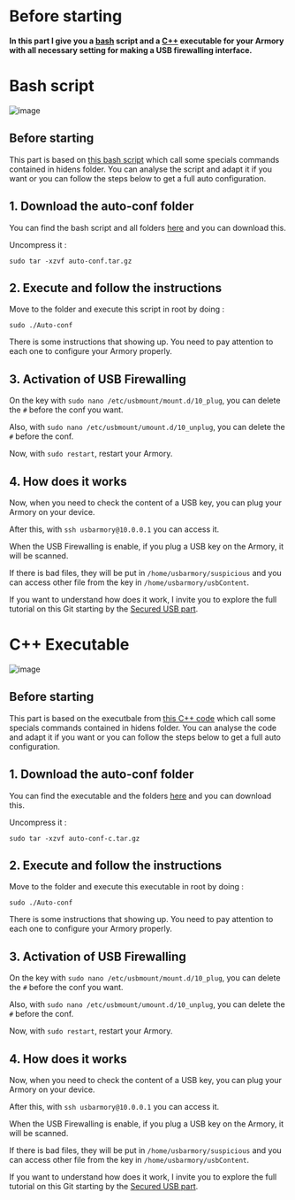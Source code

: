 # Before starting
**In this part I give you a [bash](https://github.com/P4ti3nn3/USB-Armory-Setup/tree/main/Full-Auto-Conf#bash-script) script and a [C++](https://github.com/P4ti3nn3/USB-Armory-Setup/tree/main/Full-Auto-Conf#c-executable) executable for your Armory with all necessary setting for making a USB firewalling interface.**

# Bash script

![image](https://github.com/P4ti3nn3/USB-Armory-Setup/assets/115619908/341067da-87d6-447b-b63b-71363b460464)

## Before starting
This part is based on [this bash script](https://github.com/P4ti3nn3/USB-Armory-Setup/blob/main/Full-Auto-Conf/Auto-Conf) which call some specials commands contained in hidens folder. You can analyse the script and adapt it if you want or you can follow the steps below to get a full auto configuration. 

## 1. Download the auto-conf folder
You can find the bash script and all folders [here](https://github.com/P4ti3nn3/USB-Armory-Setup/releases/tag/Conf-Bash) and you can download this.

Uncompress it :

    sudo tar -xzvf auto-conf.tar.gz

## 2. Execute and follow the instructions
Move to the folder and execute this script in root by doing :

    sudo ./Auto-conf

There is some instructions that showing up. You need to pay attention to each one to configure your Armory properly.

## 3. Activation of USB Firewalling
On the key with `sudo nano /etc/usbmount/mount.d/10_plug`, you can delete the `#` before the conf you want.

Also, with `sudo nano /etc/usbmount/umount.d/10_unplug`, you can delete the `#` before the conf.

Now, with `sudo restart`, restart your Armory.

## 4. How does it works
Now, when you need to check the content of a USB key, you can plug your Armory on your device.

After this, with `ssh usbarmory@10.0.0.1` you can access it.

When the USB Firewalling is enable, if you plug a USB key on the Armory, it will be scanned.

If there is bad files, they will be put in `/home/usbarmory/suspicious` and you can access other file from the key in `/home/usbarmory/usbContent`.

If you want to understand how does it work, I invite you to explore the full tutorial on this Git starting by the [Secured USB part](https://github.com/P4ti3nn3/USB-Armory-Setup/tree/main/Secured-USB).

# C++ Executable

![image](https://github.com/P4ti3nn3/USB-Armory-Setup/assets/115619908/616d3045-b448-4ff7-b1ad-68165434a4d9)

## Before starting
This part is based on the executbale from [this C++ code](https://github.com/P4ti3nn3/USB-Armory-Setup/blob/main/Full-Auto-Conf/Auto-conf.cpp) which call some specials commands contained in hidens folder. You can analyse the code and adapt it if you want or you can follow the steps below to get a full auto configuration. 

## 1. Download the auto-conf folder
You can find the executable and the folders [here](https://github.com/P4ti3nn3/USB-Armory-Setup/releases/tag/Conf-C%2B%2B) and you can download this.

Uncompress it :

    sudo tar -xzvf auto-conf-c.tar.gz

## 2. Execute and follow the instructions
Move to the folder and execute this executable in root by doing :

    sudo ./Auto-conf

There is some instructions that showing up. You need to pay attention to each one to configure your Armory properly.

## 3. Activation of USB Firewalling
On the key with `sudo nano /etc/usbmount/mount.d/10_plug`, you can delete the `#` before the conf you want.

Also, with `sudo nano /etc/usbmount/umount.d/10_unplug`, you can delete the `#` before the conf.

Now, with `sudo restart`, restart your Armory.

## 4. How does it works
Now, when you need to check the content of a USB key, you can plug your Armory on your device.

After this, with `ssh usbarmory@10.0.0.1` you can access it.

When the USB Firewalling is enable, if you plug a USB key on the Armory, it will be scanned.

If there is bad files, they will be put in `/home/usbarmory/suspicious` and you can access other file from the key in `/home/usbarmory/usbContent`.

If you want to understand how does it work, I invite you to explore the full tutorial on this Git starting by the [Secured USB part](https://github.com/P4ti3nn3/USB-Armory-Setup/tree/main/Secured-USB).
